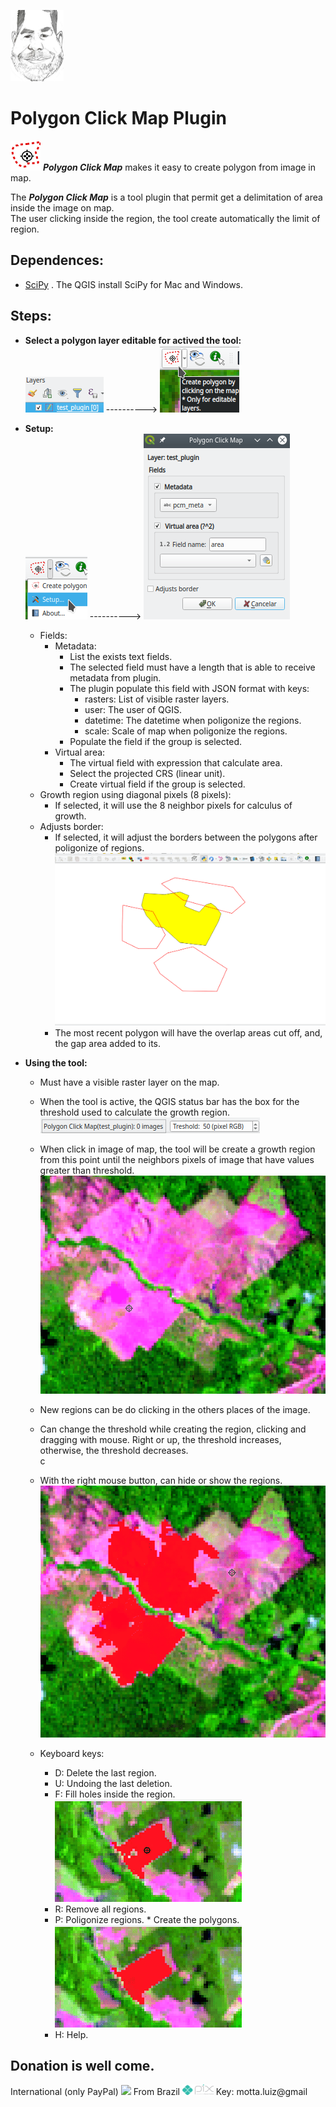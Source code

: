 ![Polygon layer](./resources/avatar.jpg "Me")  

# Polygon Click Map Plugin  
![Plugin](./resources/polygonclickmap.svg "Plugin") ***Polygon Click Map*** makes it easy to create polygon from image in map.  

The ***Polygon Click Map*** is a tool plugin that permit get a delimitation of area inside the image on map.  
The user clicking inside the region, the tool create automatically the limit of region.  

## Dependences:  
* [SciPy](https://www.scipy.org/install.html) . The QGIS install SciPy for Mac and Windows.  

## Steps:

* **Select a polygon layer editable for actived the tool:**  
![Polygon layer](./resources_wiki/polygon_editable.png "Polygon editable") ----------> ![Plugin active](./resources_wiki/plugin_active.png "Plugin activate")
* **Setup:**  
![Setup](./resources_wiki/setup.png "Setup")  ----------> ![Dialog setup](./resources_wiki/setup_dlg.png "Dialog setup")  
  * Fields:
    * Metadata:
      * List the exists text fields.
      * The selected field must have a length that is able to receive metadata from plugin.
      * The plugin populate this field with JSON format with keys:
        * rasters: List of visible raster layers.
        * user: The user of QGIS.
        * datetime: The datetime when poligonize the regions.
        * scale: Scale of map when poligonize the regions.
      * Populate the field if the group is selected.
    * Virtual area:
      * The virtual field with expression that calculate area.
      * Select the projected CRS (linear unit).
      * Create virtual field if the group is selected.
  * Growth region using diagonal pixels (8 pixels):
      * If selected, it will use the 8 neighbor pixels for calculus of growth.
  * Adjusts border:
      * If selected, it will adjust the borders between the polygons after poligonize of regions.
  ![Ajusts border](./resources_wiki/ajustborder.gif "Adjusts border")
      * The most recent polygon will have the overlap areas cut off, and, the gap area added to its.

* **Using the tool:**    
  * Must have a visible raster layer on the map.
  * When the tool is active, the QGIS status bar has the box for the threshold used to calculate the growth region. ![Threshold](./resources_wiki/threshold_box.png "Threshold box")
  * When click in image of map, the tool will be create a growth region from this point until the neighbors pixels of image that have values greater than threshold.  
  ![Tool one click](./resources_wiki/tool_one_click.gif "Tool one click")
  * New regions can be do clicking in the others places of the image.
  * Can change the threshold while creating the region, clicking and dragging with mouse. Right or up, the threshold increases, otherwise, the threshold decreases.  
  c
  * With the right mouse button, can hide or show the regions.  
  ![Tool right](./resources_wiki/tool_right.gif "Tool right")  

  * Keyboard keys:
    * D: Delete the last region.
    * U: Undoing the last deletion.
    * F: Fill holes inside the region.    
    ![Key F](./resources_wiki/key_f.gif "Key F")    
    * R: Remove all regions.
    * P: Poligonize regions. * Create the polygons.
    ![Key P](./resources_wiki/key_p.gif "Key P")
    * H: Help.
    
## Donation is well come.  
International (only PayPal)
[<img src="./resources/key_f.png">](https://www.paypal.com/donate?hosted_button_id=C28ATQWT4VTTQ) From Brazil ![Pix](./resources/pix.png "Pix") Key: motta.luiz@gmail
